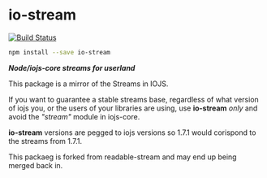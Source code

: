 # io-stream

[![Build Status](https://travis-ci.org/calvinmetcalf/io-stream.svg)](https://travis-ci.org/calvinmetcalf/io-stream)

```bash
npm install --save io-stream
```

***Node/iojs-core streams for userland***

This package is a mirror of the Streams in IOJS.

If you want to guarantee a stable streams base, regardless of what version of iojs you, or the users of your libraries are using, use **io-stream** *only* and avoid the *"stream"* module in iojs-core.

**io-stream** versions are pegged to iojs versions so 1.7.1 would corispond to the streams from 1.7.1.

This packaeg is forked from readable-stream and may end up being merged back in.
